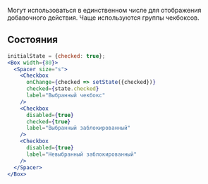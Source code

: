 Могут использоваться в единственном числе для отображения добавочного действия.
Чаще используются группы чекбоксов.

## Состояния
```jsx
initialState = {checked: true};
<Box width={80}>
  <Spacer size="s">
    <Checkbox
      onChange={checked => setState({checked})}
      checked={state.checked}
      label="Выбранный чекбокс"
    />
    <Checkbox
      disabled={true}
      checked={true}
      label="Выбранный заблокированный"
    />
    <Checkbox
      disabled={true}
      label="Невыбранный заблокированный"
    />
  </Spacer>
</Box>
```

